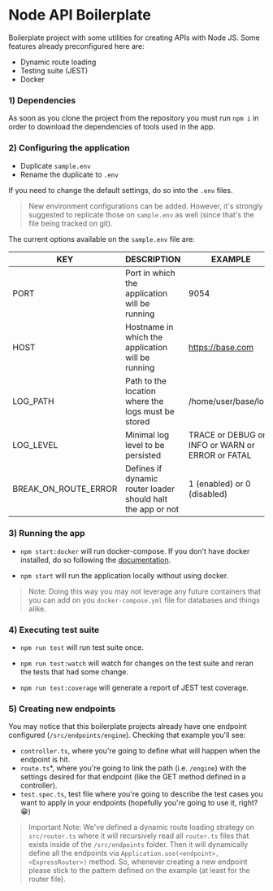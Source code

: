 # Node API Boilerplate

Boilerplate project with some utilities for creating APIs with Node JS. Some features already preconfigured here are:

  - Dynamic route loading
  - Testing suite (JEST)
  - Docker

### 1)  Dependencies  

As soon as you clone the project from the repository you must run `npm i` in order to download the dependencies of tools used in the app.
 
### 2) Configuring the application
 
  - Duplicate `sample.env`
  - Rename the duplicate to `.env` 
  
If you need to change the default settings, do so into the `.env` files.

> New environment configurations can be added. However, it's strongly suggested to replicate those on `sample.env` as well (since that's the file being tracked on git).

The current options available on the `sample.env` file are:

|   KEY 	    |  DESCRIPTION  	                                      |  EXAMPLE 	                                          | DEFAULTS  |
|---	        |---	                                                  |---	                                                | --------- |
|  PORT 	    | Port in which the application will be running         |  9054 	                                            | 3000      |
|  HOST 	    | Hostname in which the application will be running  	  |  https://base.com	                                  | localhost |
|  LOG_PATH 	|  Path to the location where the logs must be stored 	|  /home/user/base/logs 	                            | logs      |
|  LOG_LEVEL 	|  Minimal log level to be persisted 	                  |  TRACE or DEBUG or INFO or WARN or ERROR or FATAL 	| WARN      |
|  BREAK_ON_ROUTE_ERROR 	|  Defines if dynamic router loader should halt the app or not | 1 (enabled) or 0 (disabled) 	| 1      |

### 3) Running the app
 
- `npm start:docker` will run docker-compose. If you don't have docker installed, do so following the [documentation](https://docs.docker.com/engine/install/).

- `npm start` will run the application locally without using docker.

> Note: Doing this way you may not leverage any future containers that you can add on you `docker-compose.yml` file for databases and things alike.

### 4) Executing test suite

- `npm run test` will run test suite once.

- `npm run test:watch` will watch for changes on the test suite and reran the tests that had some change.

- `npm run test:coverage` will generate a report of JEST test coverage.

### 5) Creating new endpoints

You may notice that this boilerplate projects already have one endpoint configured (`/src/endpoints/engine`). Checking that example you'll see:

- `controller.ts`, where you're going to define what will happen when the endpoint is hit.
- `route.ts`*, where you're going to link the path (i.e. `/engine`) with the settings desired for that endpoint (like the GET method defined in a controller). 
- `test.spec.ts`, test file where you're going to describe the test cases you want to apply in your endpoints (hopefully you're going to use it, right? 😁)

> Important Note: We've defined a dynamic route loading strategy on `src/router.ts` where it will recursively read all `router.ts` files that exists inside of the `/src/endpoints` folder. Then it will dynamically define all the endpoints via `Application.use(<endpoint>, <ExpressRouter>)` method. So, whenever creating a new endpoint please stick to the pattern defined on the example (at least for the router file).
